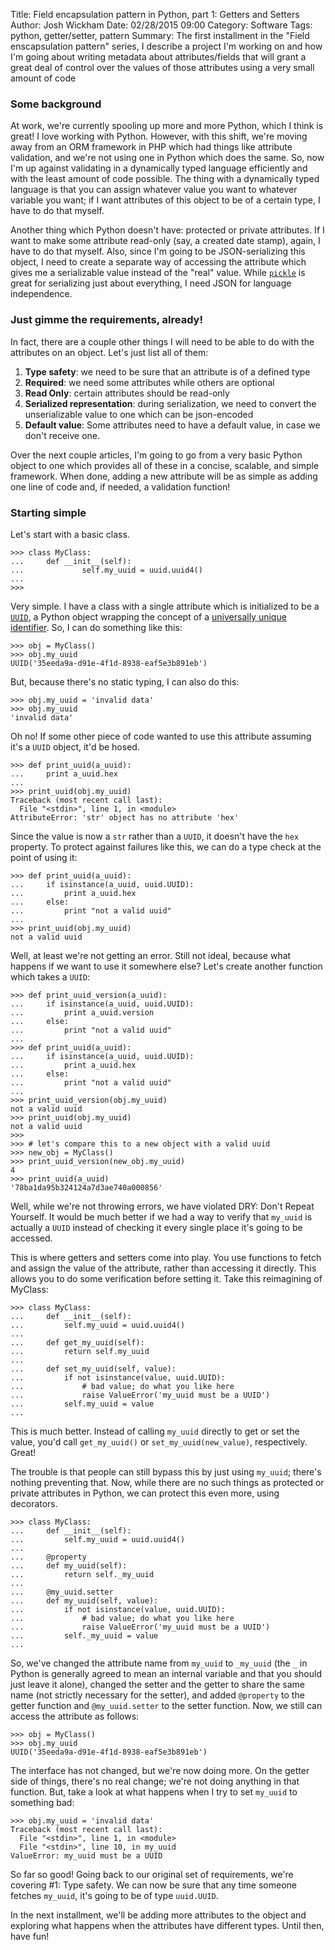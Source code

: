 Title: Field encapsulation pattern in Python, part 1: Getters and Setters
Author: Josh Wickham
Date: 02/28/2015 09:00
Category: Software
Tags: python, getter/setter, pattern
Summary: The first installment in the "Field enscapsulation pattern" series, I describe a project I'm working on and how
         I'm going about writing metadata about attributes/fields that will grant a great deal of control over the values
         of those attributes using a very small amount of code

### Some background
At work, we're currently spooling up more and more Python, which I think is great! I love working with Python. However,
with this shift, we're moving away from an ORM framework in PHP which had things like attribute validation, and we're not
using one in Python which does the same. So, now I'm up against validating in a dynamically typed language efficiently
and with the least amount of code possible. The thing with a dynamically typed language is that you can assign whatever
value you want to whatever variable you want; if I want attributes of this object to be of a certain type, I have to do
that myself.

Another thing which Python doesn't have: protected or private attributes. If I want to make some attribute read-only 
(say, a created date stamp), again, I have to do that myself. Also, since I'm going to be JSON-serializing this object,
I need to create a separate way of accessing the attribute which gives me a serializable value instead of the "real"
value. While [`pickle`][pickle] is great for serializing just about everything, I need JSON for language independence.

### Just gimme the requirements, already!
In fact, there are a couple other things I will need to be able to do with the attributes on an object. Let's just list
all of them:

1. **Type safety**: we need to be sure that an attribute is of a defined type
2. **Required**: we need some attributes while others are optional
3. **Read Only**: certain attributes should be read-only
4. **Serialized representation**: during serialization, we need to convert the unserializable value to one which can be
                                json-encoded
5. **Default value**: Some attributes need to have a default value, in case we don't receive one.

Over the next couple articles, I'm going to go from a very basic Python object to one which provides all of these in a 
concise, scalable, and simple framework. When done, adding a new attribute will be as simple as adding one line of code
and, if needed, a validation function!

### Starting simple
Let's start with a basic class.

    >>> class MyClass:
    ...     def __init__(self):
    ...             self.my_uuid = uuid.uuid4()
    ... 
    >>>

Very simple. I have a class with a single attribute which is initialized to be a [`UUID`][python_uuid], a Python object
wrapping the concept of a [universally unique identifier][wiki_uuid]. So, I can do something like this:

    >>> obj = MyClass()
    >>> obj.my_uuid
    UUID('35eeda9a-d91e-4f1d-8938-eaf5e3b891eb')
   
But, because there's no static typing, I can also do this:

    >>> obj.my_uuid = 'invalid data'
    >>> obj.my_uuid
    'invalid data'

Oh no! If some other piece of code wanted to use this attribute assuming it's a `UUID` object, it'd be hosed.

    >>> def print_uuid(a_uuid):
    ...     print a_uuid.hex
    ...
    >>> print_uuid(obj.my_uuid)
    Traceback (most recent call last):
      File "<stdin>", line 1, in <module>
    AttributeError: 'str' object has no attribute 'hex'

Since the value is now a `str` rather than a `UUID`, it doesn't have the `hex` property. To protect against failures like this,
we can do a type check at the point of using it:

    >>> def print_uuid(a_uuid):
    ...     if isinstance(a_uuid, uuid.UUID):
    ...         print a_uuid.hex
    ...     else:
    ...         print "not a valid uuid"
    ... 
    >>> print_uuid(obj.my_uuid)
    not a valid uuid

Well, at least we're not getting an error. Still not ideal, because what happens if we want to use it somewhere else?
Let's create another function which takes a `UUID`:

    >>> def print_uuid_version(a_uuid):
    ...     if isinstance(a_uuid, uuid.UUID):
    ...         print a_uuid.version
    ...     else:
    ...         print "not a valid uuid"
    ... 
    >>> def print_uuid(a_uuid):
    ...     if isinstance(a_uuid, uuid.UUID):
    ...         print a_uuid.hex
    ...     else:
    ...         print "not a valid uuid"
    ... 
    >>> print_uuid_version(obj.my_uuid)
    not a valid uuid
    >>> print_uuid(obj.my_uuid)
    not a valid uuid
    >>>
    >>> # let's compare this to a new object with a valid uuid
    >>> new_obj = MyClass()
    >>> print_uuid_version(new_obj.my_uuid)
    4
    >>> print_uuid(a_uuid)
    '78ba1da95b324124a7d3ae740a000856'

Well, while we're not throwing errors, we have violated DRY: Don't Repeat Yourself. It would be much better if we had a
way to verify that `my_uuid` is actually a `UUID` instead of checking it every single place it's going to be accessed.

This is where getters and setters come into play. You use functions to fetch and assign
the value of the attribute, rather than accessing it directly. This allows you to do some verification before setting it.
Take this reimagining of MyClass:

    >>> class MyClass:
    ...     def __init__(self):
    ...         self.my_uuid = uuid.uuid4()
    ...
    ...     def get_my_uuid(self):
    ...         return self.my_uuid
    ...
    ...     def set_my_uuid(self, value):
    ...         if not isinstance(value, uuid.UUID):
    ...             # bad value; do what you like here
    ...             raise ValueError('my_uuid must be a UUID')
    ...         self.my_uuid = value
    ... 

This is much better. Instead of calling `my_uuid` directly to get or set the value, you'd call `get_my_uuid()` or
`set_my_uuid(new_value)`, respectively. Great!

The trouble is that people can still bypass this by just using `my_uuid`; there's nothing preventing that. Now, while
there are no such things as protected or private attributes in Python, we can protect this even more, using decorators.

    >>> class MyClass:
    ...     def __init__(self):
    ...         self.my_uuid = uuid.uuid4()
    ...
    ...     @property
    ...     def my_uuid(self):
    ...         return self._my_uuid
    ...
    ...     @my_uuid.setter
    ...     def my_uuid(self, value):
    ...         if not isinstance(value, uuid.UUID):
    ...             # bad value; do what you like here
    ...             raise ValueError('my_uuid must be a UUID')
    ...         self._my_uuid = value
    ... 

So, we've changed the attribute name from `my_uuid` to `_my_uuid` (the `_` in Python is generally agreed to mean an internal
variable and that you should just leave it alone), changed the setter and the getter to share the same name (not strictly
necessary for the setter), and added `@property` to the getter function and `@my_uuid.setter` to the setter function. Now,
we still can access the attribute as follows:

    >>> obj = MyClass()
    >>> obj.my_uuid
    UUID('35eeda9a-d91e-4f1d-8938-eaf5e3b891eb')

The interface has not changed, but we're now doing more. On the getter side of things, there's no real change; we're not
doing anything in that function. But, take a look at what happens when I try to set `my_uuid` to something bad:

    >>> obj.my_uuid = 'invalid data'
    Traceback (most recent call last):
      File "<stdin>", line 1, in <module>
      File "<stdin>", line 10, in my_uuid
    ValueError: my_uuid must be a UUID

So far so good! Going back to our original set of requirements, we're covering #1: Type safety. We can now be sure that
any time someone fetches `my_uuid`, it's going to be of type `uuid.UUID`.

In the next installment, we'll be adding more attributes to the object and exploring what happens when the attributes
have different types. Until then, have fun!

[pickle]: https://docs.python.org/2.7/library/pickle.html
[python_uuid]: https://docs.python.org/2.7/library/uuid.html
[wiki_uuid]: http://en.wikipedia.org/wiki/Universally_unique_identifier